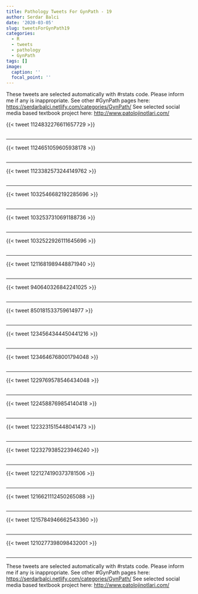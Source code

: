 ```yaml
---
title: Pathology Tweets For GynPath - 19
author: Serdar Balci
date: '2020-03-05'
slug: tweetsForGynPath19
categories:
  - R
  - tweets
  - pathology
  - GynPath
tags: []
image:
  caption: ''
  focal_point: ''
---
```



These tweets are selected automatically with #rstats code. Please inform me if any is inappropriate.
See other #GynPath pages here: https://serdarbalci.netlify.com/categories/GynPath/ 
See selected social media based textbook project here: http://www.patolojinotlari.com/

{{< tweet 1124832276611657729 >}}
<br>
<br>
<hr>
{{< tweet 1124651059605938178 >}}
<br>
<br>
<hr>
{{< tweet 1123382573244149762 >}}
<br>
<br>
<hr>
{{< tweet 1032546682192285696 >}}
<br>
<br>
<hr>
{{< tweet 1032537310691188736 >}}
<br>
<br>
<hr>
{{< tweet 1032522926111645696 >}}
<br>
<br>
<hr>
{{< tweet 1211681989448871940 >}}
<br>
<br>
<hr>
{{< tweet 940640326842241025 >}}
<br>
<br>
<hr>
{{< tweet 850181533759614977 >}}
<br>
<br>
<hr>
{{< tweet 1234564344450441216 >}}
<br>
<br>
<hr>
{{< tweet 1234646768001794048 >}}
<br>
<br>
<hr>
{{< tweet 1229769578546434048 >}}
<br>
<br>
<hr>
{{< tweet 1224588769854140418 >}}
<br>
<br>
<hr>
{{< tweet 1223231515448041473 >}}
<br>
<br>
<hr>
{{< tweet 1223279385223946240 >}}
<br>
<br>
<hr>
{{< tweet 1221274190373781506 >}}
<br>
<br>
<hr>
{{< tweet 1216621112450265088 >}}
<br>
<br>
<hr>
{{< tweet 1215784946662543360 >}}
<br>
<br>
<hr>
{{< tweet 1210277398098432001 >}}
<br>
<br>
<hr>


These tweets are selected automatically with #rstats code. Please inform me if any is inappropriate.
See other #GynPath pages here: https://serdarbalci.netlify.com/categories/GynPath/ 
See selected social media based textbook project here: http://www.patolojinotlari.com/
